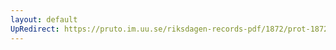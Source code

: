 ```yaml
---
layout: default
UpRedirect: https://pruto.im.uu.se/riksdagen-records-pdf/1872/prot-1872--fk--425.pdf
---
```

